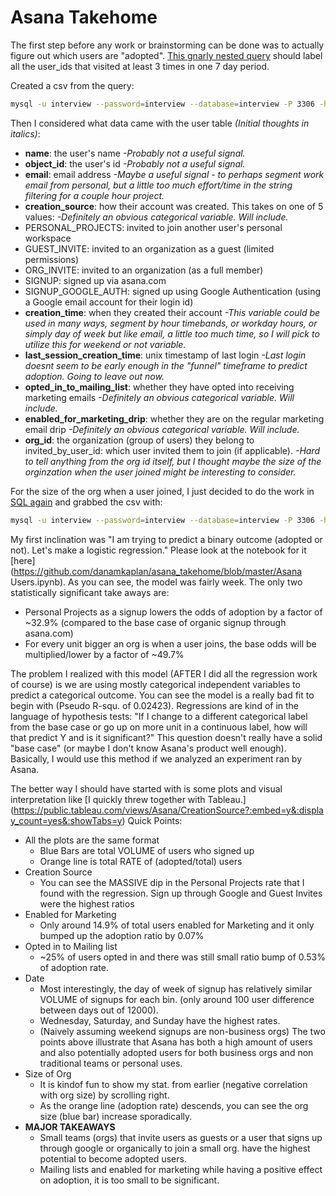# Asana Takehome

The first step before any work or brainstorming can be done was to actually figure out which users are "adopted". [This gnarly nested query](https://github.com/danamkaplan/asana_takehome/blob/master/adopted_users.sql) should label all the user_ids that visited at least 3 times in one 7 day period. 

Created a csv from the query:

``` bash 
mysql -u interview --password=interview --database=interview -P 3306 -h data-challenge-9x.cswh4gchpi8n.us-east-1.rds.amazonaws.com < adopted_users.sql | tr '\t' ',' > adopted_users.csv
```

Then I considered what data came with the user table *(Initial thoughts in italics)*: 

* **name**: the user's name *-Probably not a useful signal.*
* **object_id**: the user's id *-Probably not a useful signal.*
* **email**: email address *-Maybe a useful signal - to perhaps segment work email from personal, but a little too much effort/time in the string filtering for a couple hour project.*
* **creation_source**: how their account was created. This takes on one of 5 values: *-Definitely an obvious categorical variable. Will include.*
 * PERSONAL_PROJECTS: invited to join another user's personal workspace
 * GUEST_INVITE: invited to an organization as a guest (limited permissions)
 * ORG_INVITE: invited to an organization (as a full member)
 * SIGNUP: signed up via asana.com
 * SIGNUP\_GOOGLE_AUTH: signed up using Google Authentication (using a Google email account for their login id)
* **creation_time**: when they created their account *-This variable could be used in many ways, segment by hour timebands, or workday hours, or simply day of week but like email, a little too much time, so I will pick to utilize this for weekend or not variable.*
* **last\_session\_creation_time**: unix timestamp of last login *-Last login doesnt seem to be early enough in the "funnel" timeframe to predict adoption. Going to leave out now.*
* **opted\_in\_to\_mailing\_list**: whether they have opted into receiving marketing emails *-Definitely an obvious categorical variable. Will include.*
* **enabled\_for\_marketing_drip**: whether they are on the regular marketing email drip *-Definitely an obvious categorical variable. Will include.*
* **org_id**: the organization (group of users) they belong to
invited_by_user_id: which user invited them to join (if applicable).
*-Hard to tell anything from the org id itself, but I thought maybe the size of the orginzation when the user joined might be interesting to consider.*

For the size of the org when a user joined, I just decided to do the work in [SQL again](https://github.com/danamkaplan/asana_takehome/blob/master/size_org_joined.sql) and grabbed the csv with:

```bash
mysql -u interview --password=interview --database=interview -P 3306 -h data-challenge-9x.cswh4gchpi8n.us-east-1.rds.amazonaws.com < size_org_joined.sql | tr '\t' ',' > size_org_joined.csv
```

My first inclination was "I am trying to predict a binary outcome (adopted or not). Let's make a logistic regression." Please look at the notebook for it [here](https://github.com/danamkaplan/asana_takehome/blob/master/Asana Users.ipynb). As you can see, the model was fairly week. The only two statistically significant take aways are: 

* Personal Projects as a signup lowers the odds of adoption by a factor of ~32.9% (compared to the base case of organic signup through asana.com) 
* For every unit bigger an org is when a user joins, the base odds will be multiplied/lower by a factor of ~49.7%

The problem I realized with this model (AFTER I did all the regression work of course) is we are using mostly categorical independent variables to predict a categorical outcome. You can see the model is a really bad fit to begin with (Pseudo R-squ. of 0.02423). Regressions are kind of in the language of hypothesis tests: "If I change to a different categorical label from the base case or go up on more unit in a continuous label, how will that predict Y and is it significant?" This question doesn't really have a solid "base case" (or maybe I don't know Asana's product well enough). Basically, I would use this method if we analyzed an experiment ran by Asana. 

The better way I should have started with is some plots and visual interpretation like [I quickly threw together with Tableau.] (https://public.tableau.com/views/Asana/CreationSource?:embed=y&:display_count=yes&:showTabs=y) Quick Points:

* All the plots are the same format
	* Blue Bars are total VOLUME of users who signed up
	* Orange line is total RATE of (adopted/total) users
* Creation Source
	* You can see the MASSIVE dip in the Personal Projects rate that I found with the regression. Sign up through Google and Guest Invites were the highest ratios 
* Enabled for Marketing
	* Only around 14.9% of total users enabled for Marketing and it only bumped up the adoption ratio by 0.07%
* Opted in to Mailing list
	*  ~25% of users opted in and there was still small ratio bump of 0.53% of adoption rate.
* Date
	* Most interestingly, the day of week of signup has relatively similar VOLUME of signups for each bin. (only around 100 user difference between days out of 12000). 
	* Wednesday, Saturday, and Sunday have the highest rates. 
	* (Naively assuming weekend signups are non-business orgs) The two points above illustrate that Asana has both a high amount of users and also potentially adopted users for both business orgs and non traditional teams or personal uses. 
* Size of Org
	* It is kindof fun to show my stat. from earlier (negative correlation with org size) by scrolling right. 
	* As the orange line (adoption rate) descends, you can see the org size (blue bar) increase sporadically. 
* **MAJOR TAKEAWAYS**
	*   Small teams (orgs) that invite users as guests or a user that signs up through google or organically to join a small org. have the highest potential to become adopted users. 
	*   Mailing lists and enabled for marketing while having a positive effect on adoption, it is too small to be significant. 
